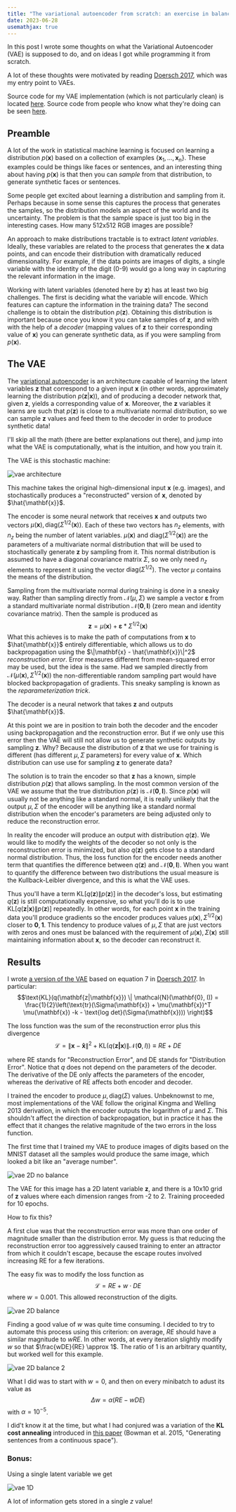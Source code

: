 ```yaml
---
title: "The variational autoencoder from scratch: an exercise in balance"
date: 2023-06-28
usemathjax: true
---
```


In this post I wrote some thoughts on what the Variational Autoencoder (VAE) is supposed to do, and on ideas I got while programming it from scratch.

A lot of these thoughts were motivated by reading [Doersch 2017](https://arxiv.org/pdf/1606.05908.pdf), which was my entry point to VAEs.

Source code for my VAE implementation (which is not particularly clean) is located [here](https://github.com/sergio-verduzco/deep_explorations/tree/main/variational). Source code from people who know what they're doing can be seen [here](https://github.com/karpathy/examples/blob/master/vae/main.py).



## Preamble

A lot of the work in statistical machine learning is focused on learning a distribution $p(\mathbf{x})$ based on a collection of examples $\{ \mathbf{x}_1, \dots, \mathbf{x}_n \}$. These examples could be things like faces or sentences, and an interesting thing about having $p(\mathbf{x})$ is that then you can *sample* from that distribution, to generate synthetic faces or sentences.

Some people get excited about learning a distribution and sampling from it. Perhaps because in some sense this captures the process that generates the samples, so the distribution models an aspect of the world and its uncertainty. The problem is that the sample space is just too big in the interesting cases. How many 512x512 RGB images are possible?

An approach to make distributions tractable is to extract *latent variables*. Ideally, these variables are related to the process that generates the $\mathbf{x}$ data points, and can encode their distribution with dramatically reduced dimensionality. For example, if the data points are images of digits, a single variable with the identity of the digit (0-9) would go a long way in capturing the relevant information in the image.

Working with latent variables (denoted here by $\mathbf{z}$) has at least two big challenges. The first is deciding what the variable will encode. Which features can capture the information in the training data? The second challenge is to obtain the distribution $p(\mathbf{z})$. Obtaining this distribution is important because once you know it you can take samples of $\mathbf{z}$, and with with the help of a *decoder* (mapping values of $\mathbf{z}$ to their corresponding value of $\mathbf{x}$) you can generate synthetic data, as if you were sampling from $p(\mathbf{x})$.

## The VAE

The [variational autoencoder](https://arxiv.org/abs/1312.6114) is an architecture capable of learning the latent variables $\mathbf{z}$ that correspond to a given input $\mathbf{x}$ (in other words, approximately learning the distribution $p(\mathbf{z}| \mathbf{x})$), and of producing a decoder network that, given $\mathbf{z}$, yields a corresponding value of $\mathbf{x}$. Moreover, the $\mathbf{z}$ variables it learns are such that $p(\mathbf{z})$ is close to a multivariate normal distribution, so we can sample $\mathbf{z}$ values and feed them to the decoder in order to produce synthetic data!

I'll skip all the math (there are better explanations out there), and jump into what the VAE is computationally, what is the intuition, and how you train it.

The VAE is this stochastic machine:

![vae architecture](/assets/vae.png)

This machine takes the original high-dimensional input $\mathbf{x}$ (e.g. images), and stochastically produces a "reconstructed" version of $\mathbf{x}$, denoted by $\hat{\mathbf{x}}$. 

The encoder is some neural network that receives $\mathbf{x}$ and outputs two vectors $\mu(\mathbf{x}), \text{diag}\left(\Sigma^{1/2}(\mathbf{x})\right)$. Each of these two vectors has $n_z$ elements, with $n_z$ being the number of latent variables. $\mu(\mathbf{x})$ and $\text{diag}\left(\Sigma^{1/2}(\mathbf{x})\right)$ are the parameters of a multivariate normal distribution that will be used to stochastically generate $\mathbf{z}$ by sampling from it. This normal distribution is assumed to have a diagonal covariance matrix $\Sigma$, so we only need $n_z$ elements to represent it using the vector $\text{diag}\left(\Sigma^{1/2}\right)$. The vector $\mu$ contains the means of the distribution.

Sampling from the multivariate normal during training is done in a sneaky way. Rather than sampling directly from $\mathcal{N}(\mu, \Sigma)$ we sample a vector $\mathbf{\varepsilon}$ from a standard multivariate normal distribution $\mathcal{N}(\mathbf{0}, \mathbf{I})$ (zero mean and identity covariance matrix). Then the sample is produced as
$$\mathbf{z} = \mu(\mathbf{x}) + \mathbf{\varepsilon} * \Sigma^{1/2}(\mathbf{x}) $$
What this achieves is to make the path of computations from $\mathbf{x}$ to $\hat{\mathbf{x}}$ entirely differentiable, which allows us to do backpropagation using the $\|\mathbf{x} - \hat{\mathbf{x}}\|^2$ *reconstruction error*. Error measures different from mean-squared error may be used, but the idea is the same. Had we sampled directly from $\mathcal{N}(\mu(\mathbf{x}), \Sigma^{1/2}(\mathbf{x}))$ the non-differentiable random sampling part would have blocked backpropagation of gradients. This sneaky sampling is known as the *reparameterization trick*.

The decoder is a neural network that takes $\mathbf{z}$ and outputs $\hat{\mathbf{x}}$.

At this point we are in position to train both the decoder and the encoder using backpropagation and the reconstruction error. But if we only use this error then the VAE will still not allow us to generate synthetic outputs by sampling $\mathbf{z}$. Why? Because the distribution of $\mathbf{z}$ that we use for training is different (has different $\mu, \Sigma$ parameters) for every value of $\mathbf{x}$. Which distribution can use use for sampling $\mathbf{z}$ to generate data?

The solution is to train the encoder so that $\mathbf{z}$ has a known, simple distribution $p(\mathbf{z})$ that allows sampling. In the most common version of the VAE we assume that the true distribution $p(\mathbf{z})$ is $\mathcal{N}(\mathbf{0}, \mathbf{I})$. Since $p(\mathbf{x})$ will usually not be anything like a standard normal, it is really unlikely that the output $\mu, \Sigma$ of the encoder will be anything like a standard normal distribution when the encoder's parameters are being adjusted only to reduce the reconstruction error.

In reality the encoder will produce an output with distribution $q(\mathbf{z})$. We would like to modify the weights of the decoder so not only is the reconstruction error is minimized, but also $q(\mathbf{z})$ gets close to a standard normal distribution. Thus, the loss function for the encoder needs another term that quantifies the difference between $q(\mathbf{z})$ and $\mathcal{N}(\mathbf{0}, \mathbf{I})$. When you want to quantify the difference between two distributions the usual measure is the Kullback-Leibler divergence, and this is what the VAE uses.

Thus you'll have a term $\text{KL}[q(\mathbf{z}) \| p(\mathbf{z})]$ in the decoder's loss, but estimating $q(\mathbf{z})$ is still computationally expensive, so what you'll do is to use $\text{KL}[q(\mathbf{z}|\mathbf{x}) \| p(\mathbf{z})]$ repeatedly. In other words, for each point $\mathbf{x}$ in the training data you'll produce gradients so the encoder produces values $\mu(\mathbf{x}), \Sigma^{1/2}(\mathbf{x})$ closer to $\mathbf{0}, \mathbf{1}$. This tendency to produce values of $\mu, \Sigma$ that are just vectors with zeros and ones must be balanced with the requirement of $\mu(\mathbf{x}), \Sigma(\mathbf{x})$ still maintaining information about $\mathbf{x}$, so the decoder can reconstruct it.


## Results

I wrote [a version of the VAE](https://github.com/sergio-verduzco/deep_explorations/tree/main/variational) based on equation 7 in [Doersch 2017](https://arxiv.org/pdf/1606.05908.pdf). In particular:
$$\text{KL}(q(\mathbf{z|\mathbf{x}}) \| \mathcal{N}(\mathbf{0}, I)) = \frac{1}{2}\left(\text{tr}(\Sigma(\mathbf{x}) + \mu(\mathbf{x})^T \mu(\mathbf{x}) -k - \text{log det}(\Sigma(\mathbf{x})))  \right)$$

The loss function was the sum of the reconstruction error plus this divergence 
$$\mathcal{L} = \|\mathbf{x} - \mathbf{\hat{x}} \|^2 +  \text{KL}(q(\mathbf{z|\mathbf{x}}) \| \mathcal{N}(\mathbf{0}, I)) \equiv RE + DE$$

where RE stands for "Reconstruction Error", and DE stands for "Distribution Error". Notice that $q$ does not depend on the parameters of the decoder. The derivative of the DE only affects the parameters of the encoder, whereas the derivative of RE affects both encoder and decoder.

I trained the encoder to produce $\mu, \text{diag}(\Sigma)$ values. Unbeknownst to me, most implementations of the VAE follow the original Kingma and Welling 2013 derivation, in which the encoder outputs the logarithm of $\mu$ and $\Sigma$. This shouldn't affect the direction of backpropagation, but in practice it has the effect that it changes the relative magnitude of the two errors in the loss function.

The first time that I trained my VAE to produce images of digits based on the MNIST dataset all the samples would produce the same image, which looked a bit like an "average number".

![vae 2D no balance](/assets/vae_2D_unbalanced.png)

The VAE for this image has a 2D latent variable $\mathbf{z}$, and there is a 10x10 grid of $\mathbf{z}$ values where each dimension ranges from -2 to 2. Training proceeded for 10 epochs.

How to fix this?

A first clue was that the reconstruction error was more than one order of magnitude smaller than the distribution error. My guess is that reducing the reconstruction error too aggressively caused training to enter an attractor from which it couldn't escape, because the escape routes involved increasing RE for a few iterations.

The easy fix was to modify the loss function as
$$ \mathcal{L} = RE + w \cdot DE $$
where $w=0.001$. This allowed reconstruction of the digits.

![vae 2D balance](/assets/vae_2D_balanced1.png)

Finding a good value of $w$ was quite time consuming. I decided to try to automate this process using this criterion: on average, $RE$ should have a similar magnitude to $w RE$. In other words, at every iteration slightly modify $w$ so that $\frac{wDE}{RE} \approx 1$. The ratio of 1 is an arbitrary quantity, but worked well for this example.

![vae 2D balance 2](/assets/vae_2D_balanced2.png)

What I did was to start with $w=0$, and then on every minibatch to adust its value as 
$$\Delta w = \alpha (RE - wDE)$$
with $\alpha = 10^{-5}$.

I did't know it at the time, but what I had conjured was a variation of the __KL cost annealing__ introduced in [this paper](https://arxiv.org/abs/1511.06349) (Bowman et al. 2015, "Generating sentences from a continuous space").

### Bonus:
Using a single latent variable we get

![vae 1D](/assets/vae_1D.png)

A lot of information gets stored in a single $z$ value!
